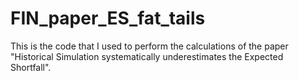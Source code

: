 # FIN_paper_ES_fat_tails
This is the code that I used to perform the calculations of the paper "Historical Simulation systematically underestimates the Expected Shortfall".
